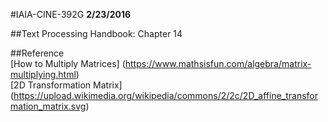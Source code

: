 #IAIA-CINE-392G
**2/23/2016**
  
##Text
Processing Handbook: Chapter 14 

##Reference  
[How to Multiply Matrices]
(https://www.mathsisfun.com/algebra/matrix-multiplying.html)  
[2D Transformation Matrix]
(https://upload.wikimedia.org/wikipedia/commons/2/2c/2D_affine_transformation_matrix.svg)